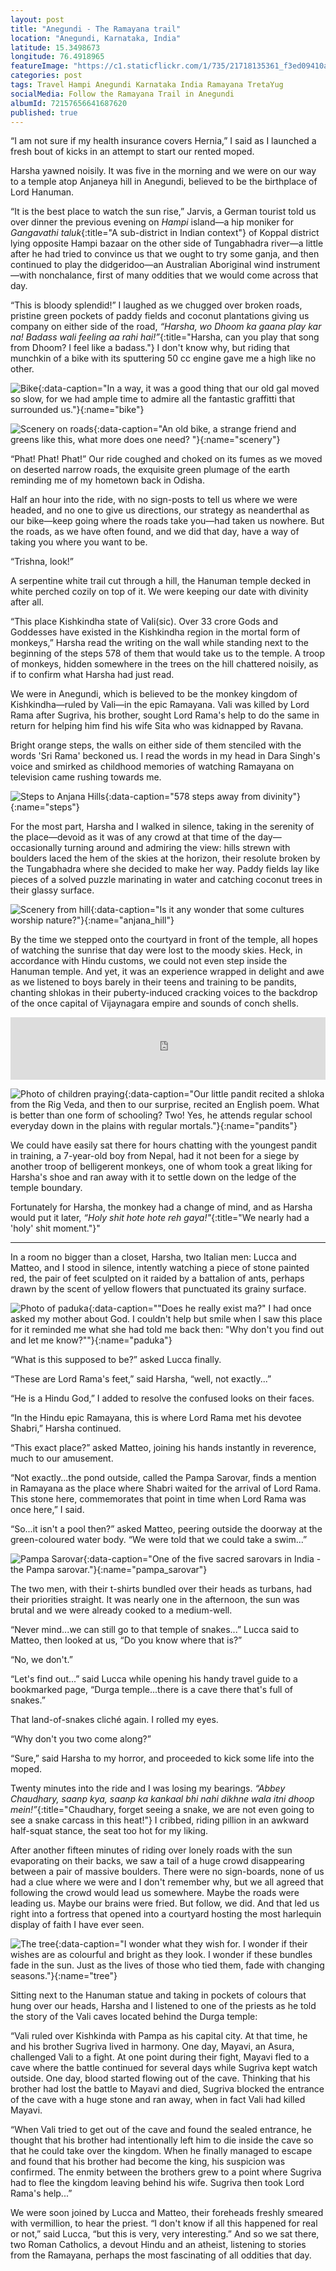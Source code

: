 ```yaml
---
layout: post
title: "Anegundi - The Ramayana trail"
location: "Anegundi, Karnataka, India"
latitude: 15.3498673
longitude: 76.4918965
featureImage: "https://c1.staticflickr.com/1/735/21718135361_f3ed09410a_b.jpg"
categories: post
tags: Travel Hampi Anegundi Karnataka India Ramayana TretaYug
socialMedia: Follow the Ramayana Trail in Anegundi
albumId: 72157656641687620
published: true
---
```



“I am not sure if my health insurance covers Hernia,” I said as I launched a fresh bout of kicks in an attempt to start our rented moped. 

Harsha yawned noisily. It was five in the morning and we were on our way to a temple atop Anjaneya hill in Anegundi, believed to be the birthplace of Lord Hanuman.

“It is the best place to watch the sun rise,” Jarvis, a German tourist told us over dinner the previous evening on _Hampi_ island—a hip moniker for _Gangavathi taluk_{:title="A sub-district in Indian context"} of Koppal district lying opposite Hampi bazaar on the other side of Tungabhadra river—a little after he had tried to convince us that we ought to try some ganja, and then continued to play the didgeridoo—an Australian Aboriginal wind instrument—with nonchalance, first of many oddities that we would come across that day. 

“This is bloody splendid!” I laughed as we chugged over broken roads, pristine green pockets of paddy fields and coconut plantations giving us company on either side of the road, _“Harsha, wo Dhoom ka gaana play kar na! Badass wali feeling aa rahi hai!”_{:title="Harsha, can you play that song from Dhoom? I feel like a badass."} I don't know why, but riding that munchkin of a bike with its sputtering 50 cc engine gave me a high like no other. 

![Bike](https://c2.staticflickr.com/6/5680/21605374956_544656b5ea_c.jpg){:data-caption="In a way, it was a good thing that our old gal moved so slow, for we had ample time to admire all the fantastic graffitti that surrounded us."}{:name="bike"}

![Scenery on roads](https://c1.staticflickr.com/1/753/21443515620_d36e311ec3_c.jpg){:data-caption="An old bike, a strange friend and greens like this, what more does one need? "}{:name="scenery"}

“Phat! Phat! Phat!” Our ride coughed and choked on its fumes as we moved on deserted narrow roads, the exquisite green plumage of the earth reminding me of my hometown back in Odisha.

Half an hour into the ride, with no sign-posts to tell us where we were headed, and no one to give us directions, our strategy as neanderthal as our bike—keep going where the roads take you—had taken us nowhere. But the roads, as we have often found, and we did that day, have a way of taking you where you want to be. 

“Trishna, look!”

A serpentine white trail cut through a hill, the Hanuman temple decked in white perched cozily on top of it. We were keeping our date with divinity after all. 

“This place Kishkindha state of Vali(sic). Over 33 crore Gods and Goddesses have existed in the Kishkindha region in the mortal form of monkeys,” Harsha read the writing on the wall while standing next to the beginning of the steps 578 of them that would take us to the temple. A troop of monkeys, hidden somewhere in the trees on the hill chattered noisily, as if to confirm what Harsha had just read.  

We were in Anegundi, which is believed to be the monkey kingdom of Kishkindha—ruled by Vali—in the epic Ramayana. Vali was killed by Lord Rama after Sugriva, his brother, sought Lord Rama's help to do the same in return for helping him find his wife Sita who was kidnapped by Ravana. 

Bright orange steps, the walls on either side of them stenciled with the words 'Sri Rama' beckoned us. I read the words in my head in Dara Singh's voice and smirked as childhood memories of watching Ramayana on television came rushing towards me.

![Steps to Anjana Hills](https://c1.staticflickr.com/1/723/21631623295_95f9b9ce39_c.jpg){:data-caption="578 steps away from divinity"}{:name="steps"}

For the most part, Harsha and I walked in silence, taking in the serenity of the place—devoid as it was of any crowd at that time of the day—occasionally turning around and admiring the view: hills strewn with boulders laced the hem of the skies at the horizon, their resolute broken by the Tungabhadra where she decided to make her way. Paddy fields lay like pieces of a solved puzzle marinating in water and catching coconut trees in their glassy surface.     

![Scenery from hill](https://c1.staticflickr.com/1/684/21605379406_747de9896b_c.jpg){:data-caption="Is it any wonder that some cultures worship nature?"}{:name="anjana_hill"}

By the time we stepped onto the courtyard in front of the temple, all hopes of watching the sunrise that day were lost to the moody skies. Heck, in accordance with Hindu customs, we could not even step inside the Hanuman temple. And yet, it was an experience wrapped in delight and awe as we listened to boys barely in their teens and training to be pandits, chanting shlokas in their puberty-induced cracking voices to the backdrop of the once capital of Vijaynagara empire and sounds of conch shells. 

<iframe width="100%" height="100" scrolling="no" frameborder="no" src="https://w.soundcloud.com/player/?url=https%3A//api.soundcloud.com/tracks/225661666&amp;auto_play=false&amp;hide_related=false&amp;show_comments=false&amp;show_user=false&amp;show_reposts=false&amp;show_title=false&amp;visual=false"></iframe>

![Photo of children praying](https://c1.staticflickr.com/1/625/21620132112_43b93b242b_c.jpg){:data-caption="Our little pandit recited a shloka from the Rig Veda, and then to our surprise, recited an English poem. What is better than one form of schooling? Two! Yes, he attends regular school everyday down in the plains with regular mortals."}{:name="pandits"}

We could have easily sat there for hours chatting with the youngest pandit in training, a 7-year-old boy from Nepal, had it not been for a 	siege by another troop of belligerent monkeys, one of whom took a great liking for Harsha's shoe and ran away with it to settle down on the ledge of the temple boundary. 

Fortunately for Harsha, the monkey had a change of mind, and as Harsha would put it later, _“Holy shit hote hote reh gaya!"_{:title="We nearly had a 'holy' shit moment."}"

***

In a room no bigger than a closet, Harsha, two Italian men: Lucca and Matteo, and I stood in silence, intently watching a piece of stone painted red, the pair of feet sculpted on it raided by a battalion of ants, perhaps drawn by the scent of yellow flowers that punctuated its grainy surface.

![Photo of paduka](https://c1.staticflickr.com/1/573/21008746414_e40122c4ab_c.jpg){:data-caption="\"Does he really exist ma?\" I had once asked my mother about God. I couldn't help but smile when I saw this place for it reminded me what she had told me back then: \"Why don't you find out and let me know?\""}{:name="paduka"}

“What is this supposed to be?” asked Lucca finally.

“These are Lord Rama's feet,” said Harsha, “well, not exactly...”

“He is a Hindu God,” I added to resolve the confused looks on their faces. 

“In the Hindu epic Ramayana, this is where Lord Rama met his devotee Shabri,” Harsha continued.

“This exact place?” asked Matteo, joining his hands instantly in reverence, much to our amusement. 

“Not exactly...the pond outside, called the Pampa Sarovar, finds a mention in Ramayana as the place where Shabri waited for the arrival of Lord Rama. This stone here, commemorates that point in time when Lord Rama was once here,” I said. 

“So...it isn't a pool then?” asked Matteo, peering outside the doorway at the green-coloured water body. “We were told that we could take a swim...”  

![Pampa Sarovar](https://c2.staticflickr.com/6/5623/21444603279_6fb700d5ec_c.jpg){:data-caption="One of the five sacred sarovars in India - the Pampa sarovar."}{:name="pampa_sarovar"}

The two men, with their t-shirts bundled over their heads as turbans, had their priorities straight. It was nearly one in the afternoon, the sun was brutal and we were already cooked to a medium-well. 

“Never mind...we can still go to that temple of snakes...” Lucca said to Matteo, then looked at us, “Do you know where that is?”

“No, we don't.” 

“Let's find out...” said Lucca while opening his handy travel guide to a bookmarked page, “Durga temple...there is a cave there that's full of snakes.”

That land-of-snakes cliché again. I rolled my eyes.

“Why don't you two come along?”

“Sure,” said Harsha to my horror, and proceeded to kick some life into the moped. 

Twenty minutes into the ride and I was losing my bearings. _“Abbey Chaudhary, saanp kya, saanp ka kankaal bhi nahi dikhne wala itni dhoop mein!”_{:title="Chaudhary, forget seeing a snake, we are not even going to see a snake carcass in this heat!"} I cribbed, riding pillion in an awkward half-squat stance, the seat too hot for my liking. 

After another fifteen minutes of riding over lonely roads with the sun evaporating on their backs, we saw a tail of a huge crowd disappearing between a pair of massive boulders. There were no sign-boards, none of us had a clue where we were and I don't remember why, but we all agreed that following the crowd would lead us somewhere. Maybe the roads were leading us. Maybe our brains were fried. But follow, we did. And that led us right into a fortress that opened into a courtyard hosting the most harlequin display of faith I have ever seen. 

![The tree](https://c1.staticflickr.com/1/614/21443515010_cba09f6959_c.jpg){:data-caption="I wonder what they wish for. I wonder if their wishes are as colourful and bright as they look. I wonder if these bundles fade in the sun. Just as the lives of those who tied them, fade with changing seasons."}{:name="tree"}

Sitting next to the Hanuman statue and taking in pockets of colours that hung over our heads, Harsha and I listened to one of the priests as he told the story of the Vali caves located behind the Durga temple: 

“Vali ruled over Kishkinda with Pampa as his capital city. At that time, he and his brother Sugriva lived in harmony. One day, Mayavi, an Asura, challenged Vali to a fight. At one point during their fight, Mayavi fled to a cave where the battle continued for several days while Sugriva kept watch outside. One day, blood started flowing out of the cave. Thinking that his brother had lost the battle to Mayavi and died, Sugriva blocked the entrance of the cave with a huge stone and ran away, when in fact Vali had killed Mayavi. 

“When Vali tried to get out of the cave and found the sealed entrance, he thought that his brother had intentionally left him to die inside the cave so that he could take over the kingdom. When he finally managed to escape and found that his brother had become the king, his suspicion was confirmed. The enmity between the brothers grew to a point where Sugriva had to flee the kingdom leaving behind his wife. Sugriva then took Lord Rama's help...”

We were soon joined by Lucca and Matteo, their foreheads freshly smeared with vermillion, to hear the priest. “I don't know if all this happened for real or not,” said Lucca, “but this is very, very interesting.” And so we sat there, two Roman Catholics, a devout Hindu and an atheist, listening to stories from the Ramayana, perhaps the most fascinating of all oddities that day.
